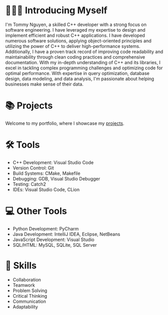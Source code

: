 <!DOCTYPE html>
<html>
    <h1>🙋🏻‍♂️ Introducing Myself</h1>
    <p>
        I'm Tommy Nguyen, a skilled C++ developer with a strong focus on software engineering. I have leveraged my expertise to design and implement           efficient and robust C++ applications. I have
        developed numerous software solutions, applying object-oriented principles and utilizing the power of C++ to
        deliver high-performance systems. Additionally, I have a proven track record of improving code readability and
        maintainability through clean coding practices and comprehensive documentation. With my in-depth understanding
        of C++ and its libraries, I excel in tackling complex programming challenges and optimizing code for optimal
        performance. With expertise in query optimization, database design, data modeling, and data analysis, I'm
        passionate about helping businesses make sense of their data.
    </p>
        <h1>📚 Projects</h1>
    <p>
        Welcome to my portfolio, where I showcase my <a href="https://github.com/TommyN40/Portfolio-Guide">projects</a>.
    </p>


<h1>🛠️ Tools</h1>
<ul>
    <li>C++ Development: Visual Studio Code</li>
    <li>Version Control: Git</li>
    <li>Build Systems: CMake, Makefile</li>
    <li>Debugging: GDB, Visual Studio Debugger</li>
    <li>Testing: Catch2</li>
    <li>IDEs: Visual Studio Code, CLion</li>
</ul>

<h1>💻 Other Tools</h1>
<ul>
        <li>Python Development: PyCharm </li>
        <li>Java Development: IntelliJ IDEA, Eclipse, NetBeans</li>
        <li>JavaScript Development: Visual Studio </li>
        <li>SQL/HTML: MySQL, SQLite, SQL Server</li>
</ul>

<h1>🧠 Skills</h1>
<ul>
        <li>Collaboration</li>
        <li>Teamwork</li>
        <li>Problem Solving</li>
        <li>Critical Thinking</li>
        <li>Communication</li>
        <li>Adaptability</li>
</ul>

</html>
